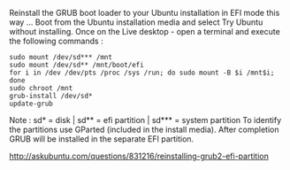 

Reinstall the GRUB boot loader to your Ubuntu installation in EFI mode this way ...
Boot from the Ubuntu installation media and select Try Ubuntu without installing.
Once on the Live desktop - open a terminal and execute the following commands :

	sudo mount /dev/sd*** /mnt
	sudo mount /dev/sd** /mnt/boot/efi
	for i in /dev /dev/pts /proc /sys /run; do sudo mount -B $i /mnt$i; done
	sudo chroot /mnt
	grub-install /dev/sd*
	update-grub  

Note : sd* = disk | sd** = efi partition | sd*** = system partition
To identify the partitions use GParted (included in the install media).
After completion GRUB will be installed in the separate EFI partition.

http://askubuntu.com/questions/831216/reinstalling-grub2-efi-partition

